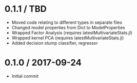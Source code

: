 0.1.1 / TBD 
==================
  * Moved code relating to different types in separate files
  * Changed model properties from Dict to ModelProperties
  * Wrapped Factor Analysis (requires latestMultivariateStats.jl)
  * Wrapped kernel PCA (requires latestMultivariateStats.jl)
  * Added decision stump classifier, regressor

0.1.0 / 2017-09-24
==================
  * Initial commit

